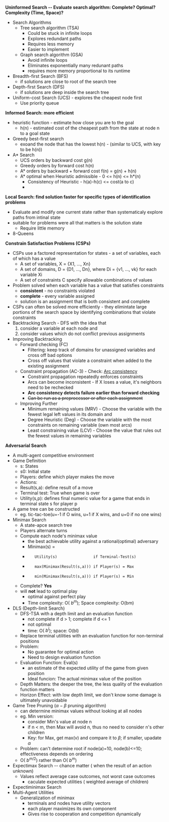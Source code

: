 **Uninformed Search -- Evaluate search algorithm: Complete? Optimal? Complexity (Time, Space)?**

* Search Algorithms
   * Tree search algorithm (TSA)
     * Could be stuck in infinite loops
     * Explores redundant paths
     * Requires less memory
     * Easier to implement
   * Graph search algorithm (GSA)
     * Avoid infinite loops
     * Eliminates exponentially many redunant paths
     * requires more memory proportional to its runtime
* Breadth-first Search (BFS)
  * if solutions are close to root of the search tree
* Depth-first Search (DFS)
  * if solutions are deep inside the search tree
* Uniform-cost Search (UCS) - explores the cheapest node first
  * Use priority queue

**Informed Search: more efficient**

* heuristic function - estimate how close you are to the goal
  * h(n) - estimated cost of the cheapest path from the state at node n to a goal state
* Greedy best-first search
  * exoand the node that has the lowest h(n) - (similar to UCS, with key to be h(n))
* A* Search
  * UCS orders by backward cost g(n)
  * Greedy orders by forward cost h(n)
  * A* orders by backward + forward cost f(n) = g(n) + h(n)
  * A* optimal when Heuristic admissible - 0 <= h(n) <= h*(n)
    * Consistency of Heuristic - h(a)-h(c) <= cost(a to c)
    * 
**Local Search: find solution faster for specific types of identification problems**

* Evaluate and modify one current state rather than systematicaly explore paths from intinal state
* suitable for problems were all that matters is the solution state
  * Require little memory
* 8-Queens

**Constrain Satisfaction Problems (CSPs)**

* CSPs use a factored representation for states - a set of variables, each of which has a value
  * A set of variables, X = {X1, ..., Xn}
  * A set of domains, D = {D1, ..., Dn}, where Di = {v1, ..., vk} for each variable Xi
  * A set of constraints C specify allowable combinations of values
* Problem solved when each variable has a value that satisfies constraints
  * **consistent** - no constraints violated
  * **complete** - every variable assigned
  * solution is an assignment that is both consistent and complete
* CSPs can often be solved more efficiently - they elimintate large portions of the search space by identifying combinations that violate constraints
* Backtracking Search - DFS with the idea that
  1. consider a variable at each node and
  2. consider values which do not conflict previous assignments
* Improving Backtracking
  * Forward checking (FC)
    * Filtering: keep track of domains for unassigned variables and cross off bad options
    * Cross off values that violate a constraint when added to the existing assignment
  * Constraint propagation (AC-3) - Check: [Arc consistency](https://www.youtube.com/watch?v=mo0gmLMC72E&ab_channel=AlanMackworth)
    * Constraint propagation repeatedly enforces constraints 
    * Arcs can become inconsistent - If X loses a value, it's neighbors need to be rechecked
    * **Arc consistency detects failure earlier than forward checking**
    * ~~Can be run as a preprocessor or after each assignment~~
  * Improving Further
    * Minimum remaining values (MRV) - Choose the variable with the fewest legal left values in its domain and 
    * Degree Heuristic (Deg) - Choose the variable with the most constraints on remaining variable (own most arcs)
    * Least constraining value (LCV) - Choose the value that rules out the fewest values in remaining variables

**Adversarial Search**

* A multi-agent competitive environment 
* Game Definition 
  * s: States
  * s0: Initial state
  * Players: define which player makes the move
  * Actions: 
  * Result(s,a): define result of a move
  * Terminal test: True when game is over
  * Utility(s,p): defines final numeric value for a game that ends in terminal state s for player p 
* A game tree can be constructed
  * eg. tic-tac-toe(u=-1 if O wins, u=1 if X wins, and u=0 if no one wins)
* Minimax Search
  * A state-apce search tree
  * Players alternate turns
  * Compute each node's minimax value
    * the best achievable utility against a rational(optimal) adversary
    * Minimax(s) = 
    *        Utility(s)                if Terminal-Test(s)
    *        max(Minimax(Result(s,a))) if Player(s) = Max
    *        min(Minimax(Result(s,a))) if Player(s) = Min
  * Complete? **Yes**
  * will **not** lead to optimal play
    * optimal against perfect play
    * Time complexity: O(
$b^m$); Space complexity: O(bm)
* DLS (Depth-limit Search)
  * DFS-TSA with a depth limit and an evaluation function
    * not complete if d > 1; complete if d <= 1
    * not optimal
    * time: O(
  $b^l$); space: O(bl)
  * Replace terminal utilities with an evaluation function for non-terminal positions
  * Problem:
    * No guarantee for optimal action
    * Need to design evaluation function
  * Evaluation Function: Eval(s)
    * an estimate of the expected utility of the game from given position
    * Ideal funcion: The actual minimax value of the position
  * Depth Matters: the deeper the tree, the less quality of the evaluation function matters
  * Horizon Effect: with low depth limit, we don't know some damage is ultimately unavoidable
* Game Tree Pruning ($\alpha-\beta$ pruning algorithm)
  * can determine minimax values without looking at all nodes
  * eg. Min version:
    * consider Min's value at node n
    * if n < m, then Max will avoid n, thus no need to consider n's other children
    * Key: for Max, get max(v) and compare it to $\beta$; if smaller, upadate $\alpha$
  * Problem: can't determine root if node(a)=10, node(b)<=10; effectiveness depends on ordering
  * O(
$b^{m/2}$) rather than O(
$b^m$)
* Expectimax Search -- chance matter ( when the result of an action unknown)
  * Values reflect average case outcomes, not worst case outcomes
    * caculate expected utilities ( weighted average of children)
* Expectiminimax Search
* Multi-Agent Utilities
  * Generalization of minimax
    * terminals and nodes have utility vectors
    * each player maximizes its own component
    * Gives rise to cooperation and competition dynamically

